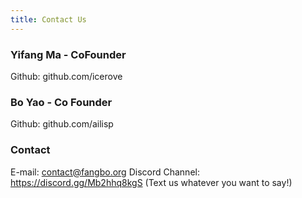 ```yaml
---
title: Contact Us
---
```

### Yifang Ma - CoFounder
Github: github.com/icerove

### Bo Yao - Co Founder
Github: github.com/ailisp

### Contact
E-mail: contact@fangbo.org
Discord Channel: https://discord.gg/Mb2hhq8kgS (Text us whatever you want to say!)